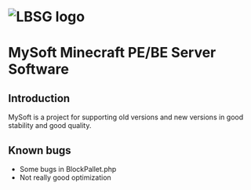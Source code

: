 #  <img src="https://github.com/ssss228/MySoft/blob/main/icon.png" alt="LBSG logo" title="Aimeos" align="center" />
# MySoft Minecraft PE/BE Server Software

## Introduction

MySoft is a project for supporting old versions and new versions in good stability and good quality.
## Known bugs

- Some bugs in BlockPallet.php
- Not really good optimization
